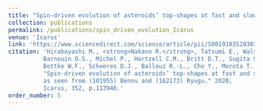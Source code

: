 ```yaml
---
title: "Spin-driven evolution of asteroids’ top-shapes at fast and slow spins as seen from (101955) Bennu and (162173) Ryugu"
collection: publications
permalink: /publications/spin_driven_evolution_Icarus
venue: 'Icarus'
link: 'https://www.sciencedirect.com/science/article/pii/S0019103520303201'
citation: 'Hirabayashi M., <strong>Nakano R.</strong>, Tatsumi E., Walsh K.J.,
          Barnouin O.S., Michel P., Hartzell C.M., Britt D.T., Sugita S., Watanabe S.I.,
          Bottke W.F., Scheeres D.J., Ballouz R.-L., Cho Y., Morota T., Howell E.S., Lauretta D.S.,
          "Spin-driven evolution of asteroids’ top-shapes at fast and slow spins
          as seen from (101955) Bennu and (162173) Ryugu." 2020,
          Icarus, 352, p.113946.'
order_number: 5
---
```

